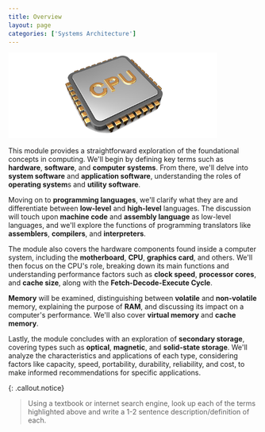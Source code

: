 ```yaml
---
title: Overview
layout: page
categories: ['Systems Architecture']
---
```


![](/assets/img/cpu.png)

This module provides a straightforward exploration of the foundational concepts in computing. We'll begin by defining key terms such as **hardware**, **software**, and **computer systems**. From there, we'll delve into **system software** and **application software**, understanding the roles of **operating system**s and **utility software**.

Moving on to **programming languages**, we'll clarify what they are and differentiate between **low-level** and **high-level** languages. The discussion will touch upon **machine code** and **assembly language** as low-level languages, and we'll explore the functions of programming translators like **assemblers**, **compilers**, and **interpreters**.

The module also covers the hardware components found inside a computer system, including the **motherboard**, **CPU**, **graphics card**, and others. We'll then focus on the CPU's role, breaking down its main functions and understanding performance factors such as **clock speed**, **processor cores**, and **cache size**, along with the **Fetch-Decode-Execute Cycle**.

**Memory** will be examined, distinguishing between **volatile** and **non-volatile** memory, explaining the purpose of **RAM**, and discussing its impact on a computer's performance. We'll also cover **virtual memory** and **cache memory**.

Lastly, the module concludes with an exploration of **secondary storage**, covering types such as **optical**, **magnetic**, and **solid-state storage**. We'll analyze the characteristics and applications of each type, considering factors like capacity, speed, portability, durability, reliability, and cost, to make informed recommendations for specific applications.

{: .callout.notice}
> Using a textbook or internet search engine, look up each of the terms highlighted above and write a 1-2 sentence description/definition of each.